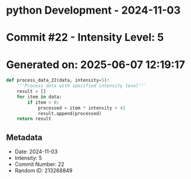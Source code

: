 ﻿# python Development - 2024-11-03
# Commit #22 - Intensity Level: 5
# Generated on: 2025-06-07 12:19:17
```python
def process_data_22(data, intensity=5):
    '''Process data with specified intensity level'''
    result = []
    for item in data:
        if item > 0:
            processed = item * intensity + 43
            result.append(processed)
    return result
```
## Metadata
- Date: 2024-11-03
- Intensity: 5
- Commit Number: 22
- Random ID: 213268849
